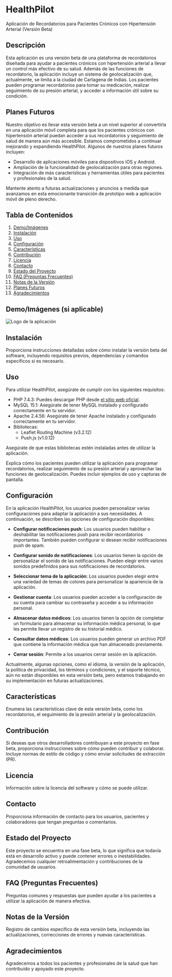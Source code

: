 # HealthPilot

Aplicación de Recordatorios para Pacientes Crónicos con Hipertensión Arterial (Versión Beta)

## Descripción

Esta aplicación es una versión beta de una plataforma de recordatorios diseñada para ayudar a pacientes crónicos con hipertensión arterial a llevar un control más efectivo de su salud. Además de las funciones de recordatorio, la aplicación incluye un sistema de geolocalización que, actualmente, se limita a la ciudad de Cartagena de Indias. Los pacientes pueden programar recordatorios para tomar su medicación, realizar seguimiento de su presión arterial, y acceder a información útil sobre su condición.

## Planes Futuros
Nuestro objetivo es llevar esta versión beta a un nivel superior al convertirla en una aplicación móvil completa para que los pacientes crónicos con hipertensión arterial puedan acceder a sus recordatorios y seguimiento de salud de manera aún más accesible. Estamos comprometidos a continuar mejorando y expandiendo HealthPilot. Algunos de nuestros planes futuros incluyen:

- Desarrollo de aplicaciones móviles para dispositivos iOS y Android.
- Ampliación de la funcionalidad de geolocalización para otras regiones.
- Integración de más características y herramientas útiles para pacientes y profesionales de la salud.

Mantente atento a futuras actualizaciones y anuncios a medida que avanzamos en esta emocionante transición de prototipo web a aplicación móvil de pleno derecho.

## Tabla de Contenidos
1. [Demo/Imágenes](#demoimágenes-si-aplicable)
2. [Instalación](#instalación)
3. [Uso](#uso)
4. [Configuración](#configuración)
5. [Características](#características)
6. [Contribución](#contribución)
7. [Licencia](#licencia)
8. [Contacto](#contacto)
9. [Estado del Proyecto](#estado-del-proyecto)
10. [FAQ (Preguntas Frecuentes)](#faq-preguntas-frecuentes)
11. [Notas de la Versión](#notas-de-la-versión)
12. [Planes Futuros](#planes-futuros)
13. [Agradecimientos](#agradecimientos)

## Demo/Imágenes (si aplicable)
![Logo de la aplicación]()

## Instalación
Proporciona instrucciones detalladas sobre cómo instalar la versión beta del software, incluyendo requisitos previos, dependencias y comandos específicos si es necesario.

## Uso
Para utilizar HealthPilot, asegúrate de cumplir con los siguientes requisitos:

- PHP 7.4.3: Puedes descargar PHP desde [el sitio web oficial](https://www.php.net/).
- MySQL 15.1: Asegúrate de tener MySQL instalado y configurado correctamente en tu servidor.
- Apache 2.4.56: Asegúrate de tener Apache instalado y configurado correctamente en tu servidor.
- Bibliotecas:
  - Leaflet Routing Machine (v3.2.12)
  - Push.js (v1.0.12)

Asegúrate de que estas bibliotecas estén instaladas antes de utilizar la aplicación.

Explica cómo los pacientes pueden utilizar la aplicación para programar recordatorios, realizar seguimiento de su presión arterial y aprovechar las funciones de geolocalización. Puedes incluir ejemplos de uso y capturas de pantalla.

## Configuración
En la aplicación HealthPilot, los usuarios pueden personalizar varias configuraciones para adaptar la aplicación a sus necesidades. A continuación, se describen las opciones de configuración disponibles:

- **Configurar notificaciones push**: Los usuarios pueden habilitar o deshabilitar las notificaciones push para recibir recordatorios importantes. También pueden configurar si desean recibir notificaciones push de spam.

- **Configurar sonido de notificaciones**: Los usuarios tienen la opción de personalizar el sonido de las notificaciones. Pueden elegir entre varios sonidos predefinidos para sus notificaciones de recordatorios.

- **Seleccionar tema de la aplicación**: Los usuarios pueden elegir entre una variedad de temas de colores para personalizar la apariencia de la aplicación.

- **Gestionar cuenta**: Los usuarios pueden acceder a la configuración de su cuenta para cambiar su contraseña y acceder a su información personal.

- **Almacenar datos médicos**: Los usuarios tienen la opción de completar un formulario para almacenar su información médica personal, lo que les permite llevar un registro de su historial médico.

- **Consultar datos médicos**: Los usuarios pueden generar un archivo PDF que contiene la información médica que han almacenado previamente.

- **Cerrar sesión**: Permite a los usuarios cerrar sesión en la aplicación.

Actualmente, algunas opciones, como el idioma, la versión de la aplicación, la política de privacidad, los términos y condiciones, y el soporte técnico, aún no están disponibles en esta versión beta, pero estamos trabajando en su implementación en futuras actualizaciones.

## Características
Enumera las características clave de esta versión beta, como los recordatorios, el seguimiento de la presión arterial y la geolocalización.

## Contribución
Si deseas que otros desarrolladores contribuyan a este proyecto en fase beta, proporciona instrucciones sobre cómo pueden contribuir y colaborar. Incluye normas de estilo de código y cómo enviar solicitudes de extracción (PR).

## Licencia
Información sobre la licencia del software y cómo se puede utilizar.

## Contacto
Proporciona información de contacto para los usuarios, pacientes y colaboradores que tengan preguntas o comentarios.

## Estado del Proyecto
Este proyecto se encuentra en una fase beta, lo que significa que todavía está en desarrollo activo y puede contener errores o inestabilidades. Agradecemos cualquier retroalimentación y contribuciones de la comunidad de usuarios.

## FAQ (Preguntas Frecuentes)
Preguntas comunes y respuestas que pueden ayudar a los pacientes a utilizar la aplicación de manera efectiva.

## Notas de la Versión
Registro de cambios específico de esta versión beta, incluyendo las actualizaciones, correcciones de errores y nuevas características.

## Agradecimientos
Agradecemos a todos los pacientes y profesionales de la salud que han contribuido y apoyado este proyecto.
